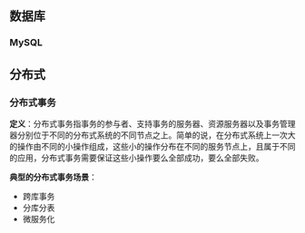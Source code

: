 ## 数据库

### MySQL



## 分布式

### 分布式事务

**定义**：分布式事务指事务的参与者、支持事务的服务器、资源服务器以及事务管理器分别位于不同的分布式系统的不同节点之上。简单的说，在分布式系统上一次大的操作由不同的小操作组成，这些小的操作分布在不同的服务节点上，且属于不同的应用，分布式事务需要保证这些小操作要么全部成功，要么全部失败。

**典型的分布式事务场景**：

- 跨库事务
- 分库分表
- 微服务化



